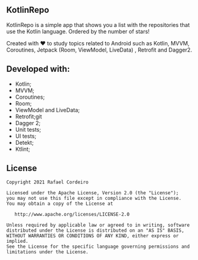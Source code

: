 KotlinRepo
---------
KotlinRepo is a simple app that shows you a list with the repositories that use the Kotlin language. Ordered by the number of stars!

Created with ❤️ to study topics related to Android such as Kotlin, MVVM, Coroutines, Jetpack (Room, ViewModel, LiveData) , Retrofit and Dagger2.

Developed with:
-------
- Kotlin;
- MVVM;
- Coroutines;
- Room;
- ViewModel and LiveData;
- Retrofit;git
- Dagger 2;
- Unit tests;
- UI tests;
- Detekt;
- Ktlint;


License
--------

    Copyright 2021 Rafael Cordeiro

    Licensed under the Apache License, Version 2.0 (the "License");
    you may not use this file except in compliance with the License.
    You may obtain a copy of the License at

       http://www.apache.org/licenses/LICENSE-2.0

    Unless required by applicable law or agreed to in writing, software
    distributed under the License is distributed on an "AS IS" BASIS,
    WITHOUT WARRANTIES OR CONDITIONS OF ANY KIND, either express or implied.
    See the License for the specific language governing permissions and
    limitations under the License.
